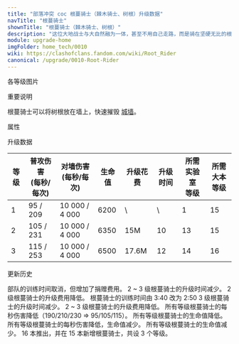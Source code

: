 ```yaml
---
title: "部落冲突 coc 根蔓骑士（棘木骑士、树根）升级数据"
navTitle: "根蔓骑士"
shownTitle: "根蔓骑士（棘木骑士、树根）"
description: "这位大地战士与大自然融为一体，甚至不用自己走路，而是骑在坚硬无比的根蔓上作战。她的根蔓可摧毁城墙，将防御建筑夷为平地。"
module: upgrade-home
imgFolder: home_tech/0010
wiki: https://clashofclans.fandom.com/wiki/Root_Rider
canonical: /upgrade/0010-Root-Rider
---
```


<UnitInfo :folder="$frontmatter.imgFolder" imgSrc="Root_Rider_info.png" :imgAlt="$frontmatter.navTitle" :description="$frontmatter.description" />

<SmallTitle>各等级图片</SmallTitle>

<Panel>
    <UnitImgGroup :folder="$frontmatter.imgFolder">
        <UnitImg imgTitle="1 级" imgSrc="Root_Rider1.png" />
        <UnitImg imgTitle="2 级" imgSrc="Root_Rider2.png" />
        <UnitImg imgTitle="3 级" imgSrc="Root_Rider3.png" />
    </UnitImgGroup>
</Panel>

<SmallTitle>重要说明</SmallTitle>

根蔓骑士可以将树根放在墙上，快速摧毁 [城墙](/upgrade/0300-Walls)。

<SmallTitle>属性</SmallTitle>

<UnitProperties>
    <UnitProperty pKey="攻击偏好" pValue="防御建筑" />
    <UnitProperty pKey="伤害类型" pValue="单体伤害" />
    <UnitProperty pKey="攻击的目标" pValue="仅地面目标" />
    <UnitProperty pKey="占据人口" pValue="20" />
    <UnitProperty pKey="移动速度" pValue="1.5 格/秒" />
    <UnitProperty pKey="攻击速度" pValue="2.2 秒/次" />
    <UnitProperty pKey="攻击速度 (对城墙)" pValue="0.4 秒/次" />
    <UnitProperty pKey="攻击距离" pValue="1 格" />
    <UnitProperty pKey="所需训练营等级" pValue="17" />
    <UnitProperty pKey="所需大本等级" pValue="15" />
    <UnitProperty pKey="训练时间" pValue="无" trainingSystem="2025" />
    <UnitProperty pKey="捐赠费用" pValue="10,10,30000,Elixir" :isDonationCost="true" />
</UnitProperties>

<SmallTitle>升级数据</SmallTitle>

<script setup>
const tableExtraInfo = [
    {
        "column": 4,
        "type": "cost",
        "gpClass": "research",
        "icon": "Elixir"
    },
    {
        "column": 5,
        "type": "time",
        "gpClass": "research"
    }
];
</script>

<UnitTable :tableExtraInfo="tableExtraInfo">

| 等级 |普攻伤害<br>(每秒/每次)|对墙伤害<br>(每秒/每次)| 生命值 | 升级花费 | 升级时间 |所需实验室<br>等级|所需<br>大本等级|
| ---- |          ---        |           ---        |  ---- |   ----  |   ----   |      ----      |     ----      |
|   1  |       95 / 209      |    10 000 / 4 000    |  6200 |      \  |     \    |        1       |      15       |
|   2  |      105 / 231      |    10 000 / 4 000    |  6350 |    15M  |    10    |       13       |      15       |
|   3  |      115 / 253      |    10 000 / 4 000    |  6500 |  17.6M  |    12    |       14       |      16       |
</UnitTable>

<SmallTitle>更新历史</SmallTitle>

<Timeline>
    <TimelineItem date="2025/03/27">
        <TimelineRow>部队的训练时间取消，但增加了捐赠费用。</TimelineRow>
    </TimelineItem>
    <TimelineItem date="2025/03/24">
        <TimelineRow>2 ~ 3 级根蔓骑士的升级时间减少。</TimelineRow>
        <TimelineRow>2 级根蔓骑士的升级费用降低。</TimelineRow>
    </TimelineItem>
    <TimelineItem date="2025/02/10">
        <TimelineRow>根蔓骑士的训练时间由 3:40 改为 2:50</TimelineRow>
    </TimelineItem>
    <TimelineItem date="2024/11/25">
        <TimelineRow>3 级根蔓骑士的升级时间减少。</TimelineRow>
        <TimelineRow>2 ~ 3 级根蔓骑士的升级费用降低。</TimelineRow>
    </TimelineItem>
    <TimelineItem date="2024/06/03">
        <TimelineRow>所有等级根蔓骑士的每秒伤害降低（190/210/230 => 95/105/115）。</TimelineRow>
        <TimelineRow>所有等级根蔓骑士的生命值降低。</TimelineRow>
    </TimelineItem>
    <TimelineItem date="2024/03/26">
        <TimelineRow>所有等级根蔓骑士的每秒伤害降低，生命值减少。</TimelineRow>
    </TimelineItem>
    <TimelineItem date="2024/02/27">
        <TimelineRow>所有等级根蔓骑士的生命值减少。</TimelineRow>
    </TimelineItem>
    <TimelineItem date="2023/12/12">
        <TimelineRow>16 本推出，并在 15 本新增根蔓骑士，共设 3 个等级。</TimelineRow>
    </TimelineItem>
    <TimelineItem :historyBottom="true" />
</Timeline>
